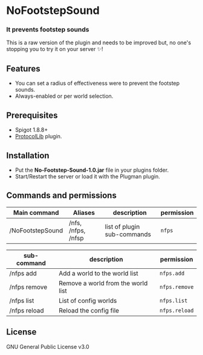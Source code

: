 # NoFootstepSound
### It prevents footstep sounds

This is a raw version of the plugin and needs to be improved but,
no one's stopping you to try it on your server ✨!

## Features

- You can set a radius of effectiveness were to prevent the footstep sounds.
- Always-enabled or per world selection.

## Prerequisites

- Spigot 1.8.8+
- [ProtocolLib](https://www.spigotmc.org/resources/protocollib.1997/) plugin.

## Installation

- Put the **No-Footstep-Sound-1.0.jar** file in your plugins folder.
- Start/Restart the server or load it with the Plugman plugin.

## Commands and permissions

| Main command | Aliases | description | permission |
| ------ | ------ | ------ | ------ |
| /NoFootstepSound <arg> | /nfs, /nfps, /nfsp | list of plugin sub-commands | ``nfps`` |

| sub-command | description | permission |
| ------ | ------ | ------ |
| /nfps add <world-name> | Add a world to the world list | ``nfps.add`` |
| /nfps remove <world-name> | Remove a world from the world list | ``nfps.remove`` |
| /nfps list | List of config worlds | ``nfps.list`` |
| /nfps reload | Reload the config file | ``nfps.reload`` |

## License
GNU General Public License v3.0
